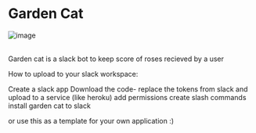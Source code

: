 # Garden Cat

![image](https://user-images.githubusercontent.com/16907370/160915706-1040f0aa-fb11-46d7-afb5-30c7972bf468.png)

<br/>
Garden cat is a slack bot to keep score of roses recieved by a user


How to upload to your slack workspace:

Create a slack app
Download the code- replace the tokens from slack and upload to a service (like heroku) 
add permissions
create slash commands
install garden cat to slack

or use this as a template for your own application :) 
